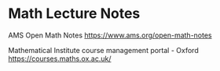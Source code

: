 # Math Lecture Notes

AMS Open Math Notes https://www.ams.org/open-math-notes

Mathematical Institute course management portal - Oxford https://courses.maths.ox.ac.uk/